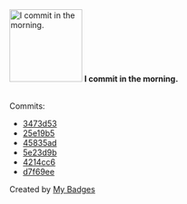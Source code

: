 <img src="https://my-badges.github.io/my-badges/morning-commits.png" alt="I commit in the morning." title="I commit in the morning." width="128">
<strong>I commit in the morning.</strong>
<br><br>

Commits:

- <a href="https://github.com/andrewjswan/MPE/commit/3473d5386fb39da044c5c9fb1fe2d4c85786307f">3473d53</a>
- <a href="https://github.com/andrewjswan/MPExtended/commit/25e19b578c1c5ddd0c31fa489d823ebcd062b907">25e19b5</a>
- <a href="https://github.com/andrewjswan/MPExtended/commit/45835adfcf51e8025b041fe8acec269756044b9c">45835ad</a>
- <a href="https://github.com/andrewjswan/MPExtended/commit/5e23d9b189400bdd07db0bb17466d9c5ae40dce1">5e23d9b</a>
- <a href="https://github.com/andrewjswan/MPExtended/commit/4214cc674eace98ead2cade3ccf8eb7b2527c260">4214cc6</a>
- <a href="https://github.com/andrewjswan/mediaportal-fanart-handler/commit/d7f69eedd57b961ca7f6eaa4c8f3c506927fd6cd">d7f69ee</a>


Created by <a href="https://github.com/my-badges/my-badges">My Badges</a>